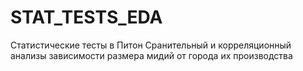 # STAT_TESTS_EDA
Статистические тесты в Питон
Сранительный и корреляционный анализы зависимости размера мидий от города их производства
